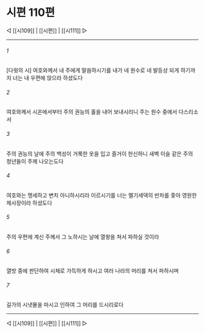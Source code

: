 ﻿# 시편 110편

◁ [[시109]] | [[시편]] | [[시111]] ▷
***

###### 1
[다윗의 시] 여호와께서 내 주에게 말씀하시기를 내가 네 원수로 네 발등상 되게 하기까지 너는 내 우편에 앉으라 하셨도다

###### 2
여호와께서 시온에서부터 주의 권능의 홀을 내어 보내시리니 주는 원수 중에서 다스리소서

###### 3
주의 권능의 날에 주의 백성이 거룩한 옷을 입고 즐거이 헌신하니 새벽 이슬 같은 주의 청년들이 주께 나오는도다

###### 4
여호와는 맹세하고 변치 아니하시리라 이르시기를 너는 멜기세덱의 반차를 좇아 영원한 제사장이라 하셨도다

###### 5
주의 우편에 계신 주께서 그 노하시는 날에 열왕을 쳐서 파하실 것이라

###### 6
열방 중에 판단하여 시체로 가득하게 하시고 여러 나라의 머리를 쳐서 파하시며

###### 7
길가의 시냇물을 마시고 인하여 그 머리를 드시리로다


***
◁ [[시109]] | [[시편]] | [[시111]] ▷